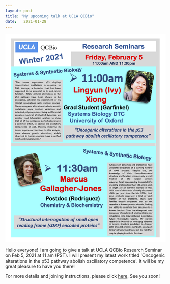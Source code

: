 ```yaml
---
layout: post
title: "My upcoming talk at UCLA QCBio"
date:   2021-01-28 
---
```


![UCLA_Talk](/images/UCLA_Talk.png)

Hello everyone! I am going to give a talk at UCLA QCBio Research Seminar on Feb 5, 2021 at 11 am (PST). I will present my latest work titled 'Oncogenic alterations in the p53 pathway abolish oscillatory competence'. It will be my great pleasure to have you there! 

For more details and joining instructions, please click [here](https://qcb.ucla.edu/event/qcbio-research-seminar-lingyun-ivy-xiong-garfinkel/). See you soon!